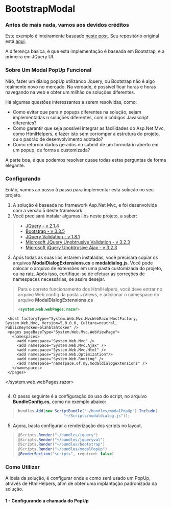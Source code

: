 # BootstrapModal

### Antes de mais nada, vamos aos devidos créditos ###

Este exemplo é inteiramente baseado [neste post](http://www.devzest.com/blog/post/ASPNet-MVC-Modal-Dialog.aspx).
Seu repositório original está [aqui](https://mvcmodaldialog.codeplex.com/releases/view/106691).

A diferença básica, é que esta implementação é baseada em Bootstrap, e a primeira em JQuery UI.

### Sobre Um Modal PopUp Funcional ###

Não, fazer um dialog popUp utilizando Jquery, ou Bootstrap não é algo realmente novo no mercado.
Na verdade, é possível ficar horas e horas navegando na web e obter um milhão de soluções diferentes.

Há algumas questões interessantes a serem resolvidas, como:

 - Como evitar que para n popups diferentes na solução, sejam implementadas n soluções diferentes, com n códigos Javascript diferentes?
 - Como garantir que seja possível integrar as facilidades do Asp.Net Mvc, como HtmlHelpers, e fazer isto sem corromper a estrutura do projeto, ou o padrão de desenvolvimento adotado?
 - Como retornar dados gerados no submit de um formulário aberto em um popup, de forma a customizada?
  
 
A parte boa, é que podemos resolver quase todas estas perguntas de forma elegante.

### Configurando ###

Então, vamos ao passo à passo para implementar esta solução no seu projeto.

 1. A solução é baseada no framework Asp.Net Mvc, e foi desenvolvida com a versão 5 deste framework.
 2. Você precisará instalar algumas libs neste projeto, a saber:

 > - [JQuery - v 2.1.4](https://www.nuget.org/packages/jQuery)
 > - [Bootstrap - v 3.3.5](https://www.nuget.org/packages/bootstrap)
 > - [JQuery Validation - v 1.8.1](https://www.nuget.org/packages/jQuery.Validation/1.8.1)
 > - [Microsoft JQuery Unobtrusive Validation - v 3.2.3](https://www.nuget.org/packages/Microsoft.jQuery.Unobtrusive.Validation/)
 > - [Microsoft jQuery Unobtrusive Ajax - v 3.2.3](https://www.nuget.org/packages/Microsoft.jQuery.Unobtrusive.Ajax/)

 3. Após todas as suas libs estarem instaladas, você precisará copiar os arquivos **ModalDialogExtensions.cs** e **modaldialog.js**. Você pode colocar o arquivo de extensões em uma pasta customizada do projeto, ou na raíz. Após isso, certifique-se de efetuar as correções de namespaces necessárias, se assim desejar.
 
 > <i class="icon-cog"></i>Para o correto funcionamento dos HtmlHelpers, você deve entrar no arquivo Web.config da pasta ~/Views, e adicionar o namespace do arquivo **ModalDialogExtensions.cs**
 > ``` xml
 > <system.web.webPages.razor>
     <host factoryType="System.Web.Mvc.MvcWebRazorHostFactory, System.Web.Mvc, Version=5.0.0.0, Culture=neutral, PublicKeyToken=blahblahtoken" />
     <pages pageBaseType="System.Web.Mvc.WebViewPage">
       <namespaces>
         <add namespace="System.Web.Mvc" />
         <add namespace="System.Web.Mvc.Ajax" />
         <add namespace="System.Web.Mvc.Html" />
         <add namespace="System.Web.Optimization"/>
         <add namespace="System.Web.Routing" />
         <add namespace="namespace.of.my.modaldialogextensions" />
       </namespaces>
     </pages>
   </system.web.webPages.razor>
 > ```

 4. O passo seguinte é a configuração do uso do script, no arquivo **BundleConfig.cs**, como no exemplo abaixo:

 > ``` c#
 > bundles.Add(new ScriptBundle("~/bundles/modalPopUp").Include(
 >                     "~/Scripts/modaldialog.js"));
 > ```
 
 5. Agora, basta configurar a renderização dos scripts no layout.

 > ``` C#
 > @Scripts.Render("~/bundles/jquery")
 > @Scripts.Render("~/bundles/jqueryval")
 > @Scripts.Render("~/bundles/bootstrap")
 > @Scripts.Render("~/bundles/modalPopUp")
 > @RenderSection("scripts", required: false)
 > ```

### Como Utilizar ###

A ideia da solução, é configurar onde e como será usado um PopUp, através de HtmlHelpers, afim de obter uma implantação padronizada da solução.

#### 1 - Configurando a chamada do PopUp ####
